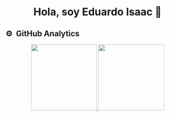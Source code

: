 <div align="center">
<h1 align="center">Hola, soy Eduardo Isaac 👋</h1>
</div>

## ⚙️ &nbsp;GitHub Analytics
<p align="center">
<a href="https://github.com/newton1057">
  <img height="180em" src="https://github-readme-stats-eight-theta.vercel.app/api?username=newton1057&show_icons=true&theme=dark&include_all_commits=true&count_private=true"/>
  <img height="180em" src="https://github-readme-stats-eight-theta.vercel.app/api/top-langs/?username=newton1057&layout=compact&langs_count=8&theme=dark"/>
</a>
</p>
